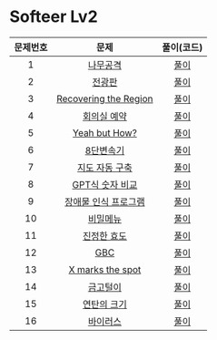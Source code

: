 # Softeer Lv2

| 문제번호 |  문제  | 풀이(코드) |    
|  :---:  | :---: |   :---:  |    
| 1  | [나무공격](https://softeer.ai/practice/9657) | [풀이]() |    
| 2  | [전광판](https://softeer.ai/practice/6268) | [풀이]() |    
| 3  | [Recovering the Region](https://softeer.ai/practice/9497) | [풀이]() |    
| 4  | [회의실 예약](https://softeer.ai/practice/6266) | [풀이]() |    
| 5  | [Yeah but How?](https://softeer.ai/practice/9498) | [풀이]() |    
| 6  | [8단변속기](https://softeer.ai/practice/6283) | [풀이]() |    
| 7  | [지도 자동 구축](https://softeer.ai/practice/6280) | [풀이]() |    
| 8  | [GPT식 숫자 비교](https://softeer.ai/practice/11001) | [풀이]() |    
| 9  | [장애물 인식 프로그램](https://softeer.ai/practice/6282) | [풀이]() |    
| 10 | [비밀메뉴](https://softeer.ai/practice/6269) | [풀이]() |    
| 11 | [진정한 효도](https://softeer.ai/practice/7374) | [풀이]() |    
| 12 | [GBC](https://softeer.ai/practice/6270) | [풀이]() |    
| 13 | [X marks the spot](https://softeer.ai/practice/7703) | [풀이]() |    
| 14 | [금고털이](https://softeer.ai/practice/6288) | [풀이]() |    
| 15 | [연탄의 크기](https://softeer.ai/practice/7628) | [풀이]() |    
| 16 | [바이러스](https://softeer.ai/practice/6284) | [풀이]() |    